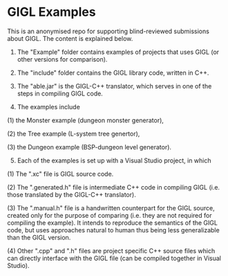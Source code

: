 # GIGL Examples

This is an anonymised repo for supporting blind-reviewed submissions about GIGL. The content is explained below.


1. The "Example" folder contains examples of projects that uses GIGL (or other versions for comparison).


2. The "include" folder contains the GIGL library code, written in C++.


3. The "able.jar" is the GIGL-C++ translator, which serves in one of the steps in compiling GIGL code.


4. The examples include

  (1) the Monster example (dungeon monster generator),
  
  (2) the Tree example (L-system tree genertor),
  
  (3) the Dungeon example (BSP-dungeon level generator).
  

5. Each of the examples is set up with a Visual Studio project, in which
  
  (1) The ".xc" file is GIGL source code.
  
  (2) The ".generated.h" file is intermediate C++ code in compiling GIGL (i.e. those translated by the GIGL-C++ translator).
  
  (3) The ".manual.h" file is a handwritten counterpart for the GIGL source, created only for the purpose of comparing (i.e. they are not required for compiling the example). It intends to reproduce the semantics of the GIGL code, but uses approaches natural to human thus being less generalizable than the GIGL version.
  
  (4) Other ".cpp" and ".h" files are project specific C++ source files which can directly interface with the GIGL file (can be compiled together in Visual Studio).
